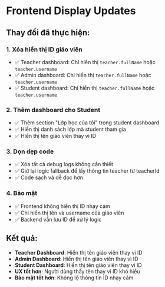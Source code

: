 # Frontend Display Updates

## Thay đổi đã thực hiện:

### 1. **Xóa hiển thị ID giáo viên**
- ✅ Teacher dashboard: Chỉ hiển thị `teacher.fullName` hoặc `teacher.username`
- ✅ Admin dashboard: Chỉ hiển thị `teacher.fullName` hoặc `teacher.username`
- ✅ Student dashboard: Chỉ hiển thị `teacher.fullName` hoặc `teacher.username`

### 2. **Thêm dashboard cho Student**
- ✅ Thêm section "Lớp học của tôi" trong student dashboard
- ✅ Hiển thị danh sách lớp mà student tham gia
- ✅ Hiển thị tên giáo viên thay vì ID

### 3. **Dọn dẹp code**
- ✅ Xóa tất cả debug logs không cần thiết
- ✅ Giữ lại logic fallback để lấy thông tin teacher từ teacherId
- ✅ Code sạch và dễ đọc hơn

### 4. **Bảo mật**
- ✅ Frontend không hiển thị ID nhạy cảm
- ✅ Chỉ hiển thị tên và username của giáo viên
- ✅ Backend vẫn lưu ID để xử lý logic

## Kết quả:
- **Teacher Dashboard**: Hiển thị tên giáo viên thay vì ID
- **Admin Dashboard**: Hiển thị tên giáo viên thay vì ID  
- **Student Dashboard**: Hiển thị tên giáo viên thay vì ID
- **UX tốt hơn**: Người dùng thấy tên thay vì ID khó hiểu
- **Bảo mật tốt hơn**: Không lộ thông tin ID nhạy cảm 